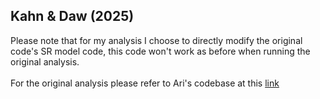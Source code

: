 ## Kahn & Daw (2025)
Please note that for my analysis I choose to directly modify the original code's SR model code, this code won't work as before when running the original analysis.
<br> <br>
For the original analysis please refer to Ari's codebase at this [link](https://github.com/ariekahn/sailing-paper-code)